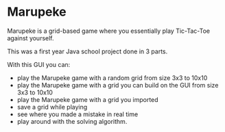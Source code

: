 # Marupeke
Marupeke is a grid-based game where you essentially play Tic-Tac-Toe against yourself.

This was a first year Java school project done in 3 parts.

With this GUI you can:
- play the Marupeke game with a random grid from size 3x3 to 10x10
- play the Marupeke game with a grid you can build on the GUI from size 3x3 to 10x10
- play the Marupeke game with a grid you imported
- save a grid while playing
- see where you made a mistake in real time
- play around with the solving algorithm.

